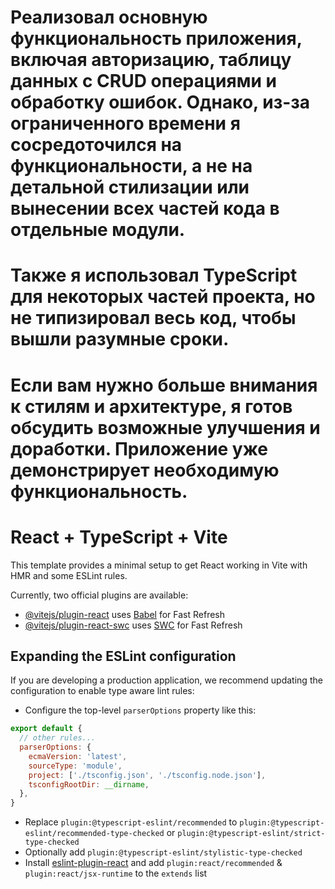 # Реализовал основную функциональность приложения, включая авторизацию, таблицу данных с CRUD операциями и обработку ошибок. Однако, из-за ограниченного времени я сосредоточился на функциональности, а не на детальной стилизации или вынесении всех частей кода в отдельные модули.

# Также я использовал TypeScript для некоторых частей проекта, но не типизировал весь код, чтобы вышли разумные сроки.

# Если вам нужно больше внимания к стилям и архитектуре, я готов обсудить возможные улучшения и доработки. Приложение уже демонстрирует необходимую функциональность.


# React + TypeScript + Vite

This template provides a minimal setup to get React working in Vite with HMR and some ESLint rules.

Currently, two official plugins are available:

- [@vitejs/plugin-react](https://github.com/vitejs/vite-plugin-react/blob/main/packages/plugin-react/README.md) uses [Babel](https://babeljs.io/) for Fast Refresh
- [@vitejs/plugin-react-swc](https://github.com/vitejs/vite-plugin-react-swc) uses [SWC](https://swc.rs/) for Fast Refresh

## Expanding the ESLint configuration

If you are developing a production application, we recommend updating the configuration to enable type aware lint rules:

- Configure the top-level `parserOptions` property like this:

```js
export default {
  // other rules...
  parserOptions: {
    ecmaVersion: 'latest',
    sourceType: 'module',
    project: ['./tsconfig.json', './tsconfig.node.json'],
    tsconfigRootDir: __dirname,
  },
}
```

- Replace `plugin:@typescript-eslint/recommended` to `plugin:@typescript-eslint/recommended-type-checked` or `plugin:@typescript-eslint/strict-type-checked`
- Optionally add `plugin:@typescript-eslint/stylistic-type-checked`
- Install [eslint-plugin-react](https://github.com/jsx-eslint/eslint-plugin-react) and add `plugin:react/recommended` & `plugin:react/jsx-runtime` to the `extends` list
